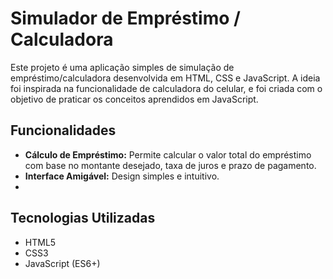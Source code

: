 # Simulador de Empréstimo / Calculadora

Este projeto é uma aplicação simples de simulação de empréstimo/calculadora desenvolvida em HTML, CSS e JavaScript. A ideia foi inspirada na funcionalidade de calculadora do celular, e foi criada com o objetivo de praticar os conceitos aprendidos em JavaScript.

## Funcionalidades

- **Cálculo de Empréstimo:** Permite calcular o valor total do empréstimo com base no montante desejado, taxa de juros e prazo de pagamento.
- **Interface Amigável:** Design simples e intuitivo.
- 
## Tecnologias Utilizadas

- HTML5
- CSS3
- JavaScript (ES6+)
  
